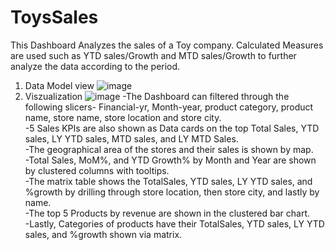 # ToysSales
This Dashboard Analyzes the sales of a Toy company. Calculated Measures are used such as YTD sales/Growth and MTD sales/Growth to further analyze the data according to the period.
1) Data Model view
![image](https://github.com/SiddharthaKandpal/ToysSales/assets/78250442/342ee1ad-24cd-49c7-bfef-1fc1c2875369)
2) Viszualization
![image](https://github.com/SiddharthaKandpal/ToysSales/assets/78250442/c0689c56-da39-47e2-bef3-97070add9f5f)
-The Dashboard can filtered through the following slicers- Financial-yr, Month-year, product category, product name, store name, store location and store city.  
-5 Sales KPIs are also shown as Data cards on the top  Total Sales, YTD sales, LY YTD sales, MTD sales, and LY MTD Sales.  
-The geographical area of the stores and their sales is shown by map.  
-Total Sales, MoM%, and YTD Growth% by Month and Year are shown by clustered columns with tooltips.  
-The matrix table shows the TotalSales, YTD sales, LY YTD sales, and %growth by drilling through store location, then store city, and lastly by name.  
-The top 5 Products by revenue are shown in the clustered bar chart.  
-Lastly, Categories of products have their TotalSales, YTD sales, LY YTD sales, and %growth shown via matrix.


